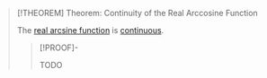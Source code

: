 >[!THEOREM] Theorem: Continuity of the Real Arccosine Function
>
>The [real arcsine function](Real%20Arcsine%20Function.md) is [continuous](../../../Continuity/Continuity%20of%20Real%20Functions.md).
>
>>[!PROOF]-
>>
>>TODO
>>
>